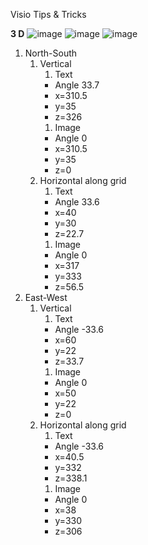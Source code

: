 Visio Tips & Tricks

**3 D**
![image](https://user-images.githubusercontent.com/1643325/151062795-0da5d36c-d8cb-4231-960a-f41eedd6d6c7.png)
![image](https://user-images.githubusercontent.com/1643325/151062277-623de441-5453-4fe7-a529-84e006bacb0b.png)
![image](https://user-images.githubusercontent.com/1643325/151062423-f43f461d-27ac-4d5d-a095-34cbe9dc474e.png)
1. North-South
   1. Vertical
      1. Text
      * Angle 33.7
      * x=310.5 
      * y=35 
      * z=326
      1. Image
      * Angle 0
      * x=310.5
      * y=35
      * z=0
   1. Horizontal along grid
      1. Text
      * Angle 33.6
      * x=40 
      * y=30 
      * z=22.7
      1. Image
      * Angle 0
      * x=317
      * y=333
      * z=56.5
1. East-West
   1. Vertical
      1. Text
      * Angle -33.6
      * x=60 
      * y=22 
      * z=33.7
      1. Image
      * Angle 0
      * x=50
      * y=22
      * z=0
   1. Horizontal along grid
      1. Text
      * Angle -33.6
      * x=40.5 
      * y=332 
      * z=338.1
      1. Image
      * Angle 0
      * x=38
      * y=330
      * z=306 




